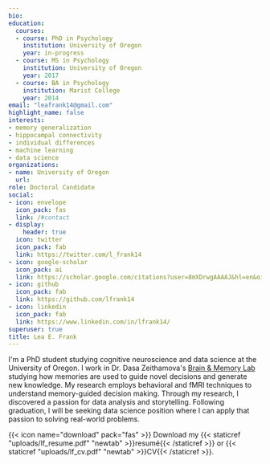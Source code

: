 ```yaml
---
bio: 
education:
  courses:
  - course: PhD in Psychology
    institution: University of Oregon
    year: in-progress
  - course: MS in Psychology
    institution: University of Oregon
    year: 2017
  - course: BA in Psychology
    institution: Marist College
    year: 2014
email: "leafrank14@gmail.com"
highlight_name: false
interests:
- memory generalization
- hippocampal connectivity
- individual differences
- machine learning
- data science
organizations:
- name: University of Oregon
  url: 
role: Doctoral Candidate
social:
- icon: envelope
  icon_pack: fas
  link: /#contact
- display:
    header: true
  icon: twitter
  icon_pack: fab
  link: https://twitter.com/l_frank14
- icon: google-scholar
  icon_pack: ai
  link: https://scholar.google.com/citations?user=8mXDrwgAAAAJ&hl=en&oi=sra
- icon: github
  icon_pack: fab
  link: https://github.com/lfrank14
- icon: linkedin
  icon_pack: fab
  link: https://www.linkedin.com/in/lfrank14/
superuser: true
title: Lea E. Frank
---
```


I'm a PhD student studying cognitive neuroscience and data science at the University of Oregon. I work in Dr. Dasa Zeithamova's [Brain & Memory Lab](https://cognem.uoregon.edu/) studying how memories are used to guide novel decisions and generate new knowledge. My research employs behavioral and fMRI techniques to understand memory-guided decision making. Through my research, I discovered a passion for data analysis and storytelling. Following graduation, I will be seeking data science position where I can apply that passion to solving real-world problems. 

{{< icon name="download" pack="fas" >}} Download my {{< staticref "uploads/lf_resume.pdf" "newtab" >}}resumé{{< /staticref >}} or {{< staticref "uploads/lf_cv.pdf" "newtab" >}}CV{{< /staticref >}}.
